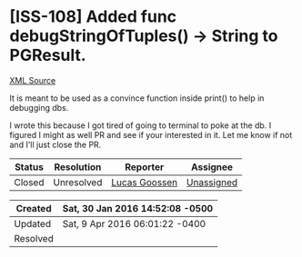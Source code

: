 # [ISS-108] Added  func debugStringOfTuples() -> String  to PGResult.

[XML Source](./xml/ISS-108.xml)
<p><p>It is meant to be used as a convince function inside print() to help in debugging dbs.</p>

<p>I wrote this because I got tired of going to terminal to poke at the db. I figured I might as well PR and see if your interested in it. Let me know if not and I'll just close the PR.</p></p>





Status|Resolution|Reporter|Assignee
------|----------|--------|--------
Closed|Unresolved|[Lucas Goossen](ludagoo)|[Unassigned]($-1)





Created|Sat, 30 Jan 2016 14:52:08 -0500
-------|--------------
Updated|Sat, 9 Apr 2016 06:01:22 -0400
Resolved|




